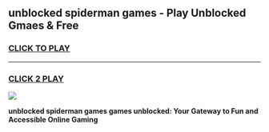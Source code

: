 
## unblocked spiderman games - Play Unblocked Gmaes & Free
<h3>
<a href="https://news.freeplayer.one?title=unblocked_spiderman_games&ref=23F">CLICK TO PLAY</a></h3>
<hr>

<h3>
<a href="https://news.freeplayer.one?title=unblocked_spiderman_games&ref=23F">CLICK 2 PLAY</a>
  
</h3>

<a href="https://news.freeplayer.one?title=unblocked_spiderman_games&ref=23F/"><img src="https://clearcache.store/games.png"></a>


**unblocked spiderman games games unblocked: Your Gateway to Fun and Accessible Online Gaming**

